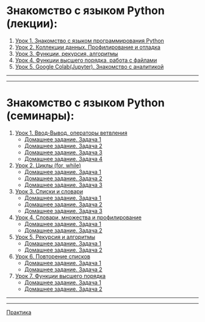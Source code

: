 
# **Знакомство с языком Python (лекции):**

1. [Урок 1. Знакомство с языком программирования Python](https://github.com/olgashenkel/Python_course/tree/main/Lesson_1)
2. [Урок 2. Коллекции данных. Профилирование и отладка](https://github.com/olgashenkel/Python_course/tree/main/Lesson_2)
3. [Урок 3. Функции, рекурсия, алгоритмы](https://github.com/olgashenkel/Python_course/tree/main/Lesson_3)
4. [Урок 4. Функции высшего порядка, работа с файлами](https://github.com/olgashenkel/Python_course/tree/main/Lesson_4)
5. [Урок 5. Google Colab&#40;Jupyter&#41;. Знакомство с аналитикой](https://github.com/olgashenkel/Python_course/tree/main/Lesson_5)

---
---

# **Знакомство с языком Python (семинары):**
1. [Урок 1. Ввод-Вывод, операторы ветвления](https://github.com/olgashenkel/Python_course/tree/main/Seminar_1)
   * [Домашнее задание. Задача 1](https://github.com/olgashenkel/Python_course/blob/main/Seminar_1/DZ_1.py)
   * [Домашнее задание. Задача 2](https://github.com/olgashenkel/Python_course/blob/main/Seminar_1/DZ_2.py)
   * [Домашнее задание. Задача 3](https://github.com/olgashenkel/Python_course/blob/main/Seminar_1/DZ_3.py)
   * [Домашнее задание. Задача 4](https://github.com/olgashenkel/Python_course/blob/main/Seminar_1/DZ_4.py)
2. [Урок 2. Циклы (for, while)](https://github.com/olgashenkel/Python_course/tree/main/Seminar_2)
   * [Домашнее задание. Задача 1](https://github.com/olgashenkel/Python_course/blob/main/Seminar_2/DZ_1.py)
   * [Домашнее задание. Задача 2](https://github.com/olgashenkel/Python_course/blob/main/Seminar_2/DZ_2.py)
   * [Домашнее задание. Задача 3](https://github.com/olgashenkel/Python_course/blob/main/Seminar_2/DZ_3.py)
3. [Урок 3. Списки и словари](https://github.com/olgashenkel/Python_course/tree/main/Seminar_3)
   * [Домашнее задание. Задача 1](https://github.com/olgashenkel/Python_course/blob/main/Seminar_3/DZ_1.py)
   * [Домашнее задание. Задача 2](https://github.com/olgashenkel/Python_course/blob/main/Seminar_3/DZ_2.py)
   * [Домашнее задание. Задача 3](https://github.com/olgashenkel/Python_course/blob/main/Seminar_3/DZ_3.py)
4. [Урок 4. Словари, множества и профилирование](https://github.com/olgashenkel/Python_course/tree/main/Seminar_4)
   * [Домашнее задание. Задача 1](https://github.com/olgashenkel/Python_course/blob/main/Seminar_4/DZ_1.py)
   * [Домашнее задание. Задача 2](https://github.com/olgashenkel/Python_course/blob/main/Seminar_4/DZ_2.py)
5. [Урок 5. Рекурсия и алгоритмы](https://github.com/olgashenkel/Python_course/tree/main/Seminar_5)
   * [Домашнее задание. Задача 1](https://github.com/olgashenkel/Python_course/blob/main/Seminar_5/DZ_1.py)
   * [Домашнее задание. Задача 2](https://github.com/olgashenkel/Python_course/blob/main/Seminar_5/DZ_2.py)
6. [Урок 6. Повторение списков](https://github.com/olgashenkel/Python_course/tree/main/Seminar_6)
   * [Домашнее задание. Задача 1](https://github.com/olgashenkel/Python_course/blob/main/Seminar_6/DZ_1.py)
   * [Домашнее задание. Задача 2](https://github.com/olgashenkel/Python_course/blob/main/Seminar_6/DZ_2.py)
7. [Урок 7. Функции высшего порядка](https://github.com/olgashenkel/Python_course/blob/main/Seminar_7)
   * [Домашнее задание. Задача 1](https://github.com/olgashenkel/Python_course/blob/main/Seminar_7/DZ_1.py)
   * [Домашнее задание. Задача 2](https://github.com/olgashenkel/Python_course/blob/main/Seminar_7/DZ_2.py)

[//]: # (8. [Урок 8. Работа с файлами]&#40;&#41;)

[//]: # (   * [Домашнее задание]&#40;&#41;)

[//]: # (9. [Урок 9. Работа с табличными данными]&#40;&#41;)

[//]: # (   * [Домашнее задание. Задача 1]&#40;&#41;)

[//]: # (   * [Домашнее задание. Задача 2]&#40;&#41;)

[//]: # (10. [Урок 10. Построение графиков]&#40;&#41;)

[//]: # (    * [Промежуточная аттестация]&#40;&#41;)


---
---

[Практика](https://github.com/olgashenkel/Python_course/tree/main/Practice)
